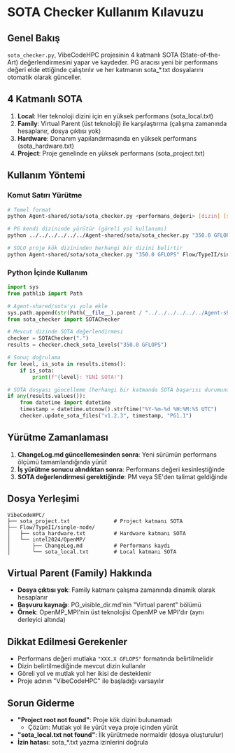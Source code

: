 # SOTA Checker Kullanım Kılavuzu

## Genel Bakış
`sota_checker.py`, VibeCodeHPC projesinin 4 katmanlı SOTA (State-of-the-Art) değerlendirmesini yapar ve kaydeder.
PG aracısı yeni bir performans değeri elde ettiğinde çalıştırılır ve her katmanın sota_*.txt dosyalarını otomatik olarak günceller.

## 4 Katmanlı SOTA
1. **Local**: Her teknoloji dizini için en yüksek performans (sota_local.txt)
2. **Family**: Virtual Parent (üst teknoloji) ile karşılaştırma (çalışma zamanında hesaplanır, dosya çıktısı yok)
3. **Hardware**: Donanım yapılandırmasında en yüksek performans (sota_hardware.txt)
4. **Project**: Proje genelinde en yüksek performans (sota_project.txt)

## Kullanım Yöntemi

### Komut Satırı Yürütme
```bash
# Temel format
python Agent-shared/sota/sota_checker.py <performans_değeri> [dizin] [sürüm] [agent_id]

# PG kendi dizininde yürütür (göreli yol kullanımı)
python ../../../../../../Agent-shared/sota/sota_checker.py "350.0 GFLOPS" . v1.2.3 PG1.1

# SOLO proje kök dizininden herhangi bir dizini belirtir
python Agent-shared/sota/sota_checker.py "350.0 GFLOPS" Flow/TypeII/single-node/intel2024/OpenMP v1.2.3 SOLO
```

### Python İçinde Kullanım
```python
import sys
from pathlib import Path

# Agent-shared/sota'yı yola ekle
sys.path.append(str(Path(__file__).parent / "../../../../../../Agent-shared/sota"))
from sota_checker import SOTAChecker

# Mevcut dizinde SOTA değerlendirmesi
checker = SOTAChecker(".")
results = checker.check_sota_levels("350.0 GFLOPS")

# Sonuç doğrulama
for level, is_sota in results.items():
    if is_sota:
        print(f"{level}: YENİ SOTA!")

# SOTA dosyası güncelleme (herhangi bir katmanda SOTA başarısı durumunda)
if any(results.values()):
    from datetime import datetime
    timestamp = datetime.utcnow().strftime("%Y-%m-%d %H:%M:%S UTC")
    checker.update_sota_files("v1.2.3", timestamp, "PG1.1")
```

## Yürütme Zamanlaması
1. **ChangeLog.md güncellemesinden sonra**: Yeni sürümün performans ölçümü tamamlandığında yürüt
2. **İş yürütme sonucu alındıktan sonra**: Performans değeri kesinleştiğinde
3. **SOTA değerlendirmesi gerektiğinde**: PM veya SE'den talimat geldiğinde

## Dosya Yerleşimi
```
VibeCodeHPC/
├── sota_project.txt              # Project katmanı SOTA
├── Flow/TypeII/single-node/
│   ├── sota_hardware.txt         # Hardware katmanı SOTA
│   └── intel2024/OpenMP/
│       ├── ChangeLog.md          # Performans kaydı
│       └── sota_local.txt        # Local katmanı SOTA
```

## Virtual Parent (Family) Hakkında
- **Dosya çıktısı yok**: Family katmanı çalışma zamanında dinamik olarak hesaplanır
- **Başvuru kaynağı**: PG_visible_dir.md'nin "Virtual parent" bölümü
- **Örnek**: OpenMP_MPI'nin üst teknolojisi OpenMP ve MPI'dır (aynı derleyici altında)

## Dikkat Edilmesi Gerekenler
- Performans değeri mutlaka `"XXX.X GFLOPS"` formatında belirtilmelidir
- Dizin belirtilmediğinde mevcut dizin kullanılır
- Göreli yol ve mutlak yol her ikisi de desteklenir
- Proje adının "VibeCodeHPC" ile başladığı varsayılır

## Sorun Giderme
- **"Project root not found"**: Proje kök dizini bulunamadı
  - Çözüm: Mutlak yol ile yürüt veya proje içinden yürüt
- **"sota_local.txt not found"**: İlk yürütmede normaldir (dosya oluşturulur)
- **İzin hatası**: sota_*.txt yazma izinlerini doğrula

